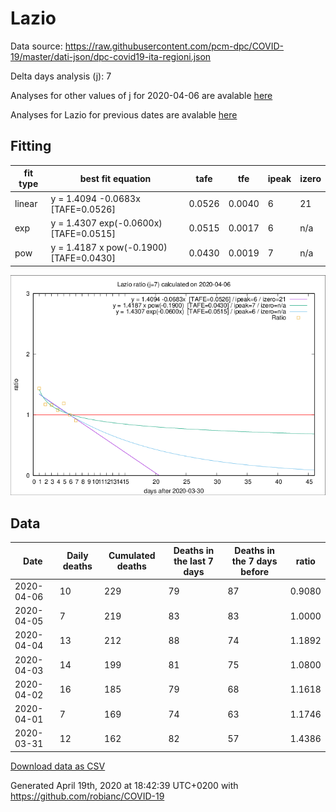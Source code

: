 # Lazio

Data source: https://raw.githubusercontent.com/pcm-dpc/COVID-19/master/dati-json/dpc-covid19-ita-regioni.json

Delta days analysis (j): 7

Analyses for other values of j for 2020-04-06 are avalable [here](../2020-04-06/README.md)

Analyses for Lazio for previous dates are avalable [here](../README.md)

## Fitting 
|fit type|best fit equation|tafe|tfe|ipeak|izero|
|-------|-----|--------|------|---|---|
|linear|y = 1.4094 -0.0683x  [TAFE=0.0526]|0.0526|0.0040|6|21|
|exp|y = 1.4307 exp(-0.0600x)  [TAFE=0.0515]|0.0515|0.0017|6|n/a|
|pow|y = 1.4187 x pow(-0.1900)  [TAFE=0.0430]|0.0430|0.0019|7|n/a|

![Plot](COVID-19_lazio_j7_2020-04-06.png)

## Data
|Date|Daily deaths|Cumulated deaths|Deaths in the last 7 days|Deaths in the 7 days before|ratio|
|----|----------|-----------|-------|--------------------|-----|
|2020-04-06|10|229|79|87|0.9080|
|2020-04-05|7|219|83|83|1.0000|
|2020-04-04|13|212|88|74|1.1892|
|2020-04-03|14|199|81|75|1.0800|
|2020-04-02|16|185|79|68|1.1618|
|2020-04-01|7|169|74|63|1.1746|
|2020-03-31|12|162|82|57|1.4386|

[Download data as CSV](COVID-19_lazio_j7_2020-04-06.csv)

Generated April 19th, 2020 at 18:42:39 UTC+0200 with https://github.com/robianc/COVID-19
